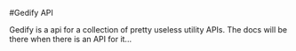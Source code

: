 #Gedify API

Gedify is a api for a collection of pretty useless utility APIs. The docs will be there when there is an API for it...
